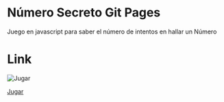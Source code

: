 # Número Secreto Git Pages

Juego en javascript para saber el número de intentos en hallar un Número

# Link
![Jugar](https://klintfox.github.io/one-juego-numero-secreto)

<a href="https://klintfox.github.io/one-juego-numero-secreto" target="_blank">Jugar</a>